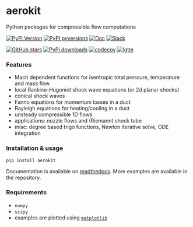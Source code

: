 # aerokit

Python packages for compressible flow computations

[![PyPi Version](https://img.shields.io/pypi/v/aerokit.svg?style=flat)](https://pypi.org/project/meaerokitshio)
[![PyPI pyversions](https://img.shields.io/pypi/pyversions/aerokit.svg?style=flat)](https://pypi.org/pypi/aerokit/)
[![Doc](https://readthedocs.org/projects/aerokit/badge/?version=latest)](https://readthedocs.org/projects/aerokit/)
[![Slack](https://img.shields.io/static/v1?logo=slack&label=slack&message=contact&style=flat)](https://join.slack.com/t/isae-opendev/shared_invite/zt-obqywf6r-UUuHR4_hc5iTzyL5bFCwpw
)

[![GitHub stars](https://img.shields.io/github/stars/jgressier/aerokit.svg?style=flat&logo=github&label=Stars&logoColor=white)](https://github.com/jgressier/aerokit)
[![PyPi downloads](https://img.shields.io/pypi/dm/aerokit.svg?style=flat)](https://pypistats.org/packages/aerokit)
[![codecov](https://img.shields.io/codecov/c/github/jgressier/aerokit.svg?style=flat)](https://codecov.io/gh/jgressier/aerokit)
[![lgtm](https://img.shields.io/lgtm/grade/python/github/jgressier/aerokit.svg?style=flat)](https://lgtm.com/projects/g/jgressier/aerokit/)

### Features

* Mach dependent functions for isentropic total pressure, temperature and mass flow
* local Rankine-Hugoniot shock wave equations (or 2d planar shocks)
* conical shock waves
* Fanno    equations for momentum losses in a duct
* Rayleigh equations for heating/cooling in a duct
* unsteady compressible 1D flows
* applications: nozzle flows and (Riemann) shock tube
* misc: degree based trigo functions, Newton iterative solve, ODE integration

### Installation & usage

    pip install aerokit

Documentation is available on [readthedocs](https://aerokit.readthedocs.io/en/latest/). More examples are available in the repository.

### Requirements

* `numpy`
* `scipy`
* examples are plotted using [`matplotlib`](http://matplotlib.org)
